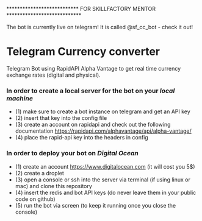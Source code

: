*************************** FOR SKILLFACTORY MENTOR ****************************

The bot is currently live on telegram! It is called @sf_cc_bot - check it out!




# Telegram Currency converter

Telegram Bot using RapidAPI Alpha Vantage to get real time currency exchange rates (digital and physical).

### In order to create a local server for the bot on your *local machine*
- (1) make sure to create a bot instance on telegram and get an API key
- (2) insert that key into the config file
- (3) create an account on rapidapi and check out the following documentation https://rapidapi.com/alphavantage/api/alpha-vantage/
- (4) place the rapid-api key into the headers in config


### In order to deploy your bot on *Digital Ocean*
- (1) create an account https://www.digitalocean.com (it will cost you 5$)
- (2) create a droplet
- (3) open a console or ssh into the server via terminal (if using linux or mac) and clone this repository
- (4) insert the redis and bot API keys (do never leave them in your public code on github)
- (5) run the bot via screen (to keep it running once you close the console)





